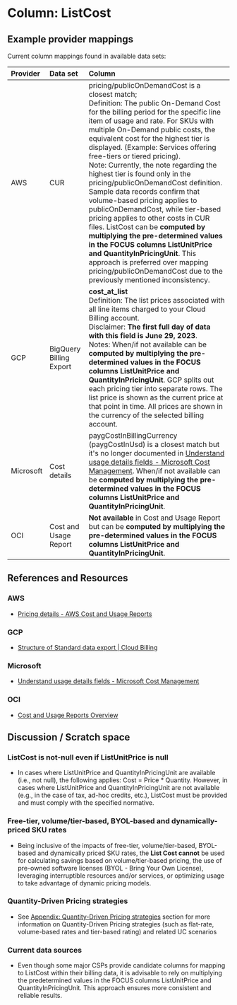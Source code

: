 # Column: ListCost

## Example provider mappings

Current column mappings found in available data sets:

| Provider  | Data set                     | Column                   |
|:----------|:-----------------------------|:-------------------------|
| AWS       | CUR                          | pricing/publicOnDemandCost  is a closest match;<br>Definition: The public On-Demand Cost for the billing period for the specific line item of usage and rate. For SKUs with multiple On-Demand public costs, the equivalent cost for the highest tier is displayed. (Example: Services offering free-tiers or tiered pricing).<br>Note: Currently, the note regarding the highest tier is found only in the pricing/publicOnDemandCost definition. Sample data records confirm that volume-based pricing applies to publicOnDemandCost, while tier-based pricing applies to other costs in CUR files. ListCost can be **computed by multiplying the pre-determined values in the FOCUS columns ListUnitPrice and QuantityInPricingUnit**. This approach is preferred over mapping pricing/publicOnDemandCost due to the previously mentioned inconsistency. |
| GCP       | BigQuery Billing Export      | **cost_at_list**<br>Definition: The list prices associated with all line items charged to your Cloud Billing account.<br>Disclaimer: **The first full day of data with this field is June 29, 2023**.<br>Notes: When/if not available can be **computed by multiplying the pre-determined values in the FOCUS columns ListUnitPrice and QuantityInPricingUnit**. GCP splits out each pricing tier into separate rows. The list price is shown as the current price at that point in time. All prices are shown in the currency of the selected billing account. |
| Microsoft | Cost details                 | paygCostInBillingCurrency (paygCostInUsd) is a closest match but it's no longer documented in [Understand usage details fields - Microsoft Cost Management](https://learn.microsoft.com/en-us/azure/cost-management-billing/automate/understand-usage-details-fields). When/if not available can be **computed by multiplying the pre-determined values in the FOCUS columns ListUnitPrice and QuantityInPricingUnit**. |
| OCI       | Cost and Usage Report        | **Not available** in Cost and Usage Report but can be **computed by multiplying the pre-determined values in the FOCUS columns ListUnitPrice and QuantityInPricingUnit**. |

## References and Resources

### AWS

* [Pricing details - AWS Cost and Usage Reports](https://docs.aws.amazon.com/cur/latest/userguide/pricing-columns.html)

### GCP

* [Structure of Standard data export | Cloud Billing](https://cloud.google.com/billing/docs/how-to/export-data-bigquery-tables/standard-usage)

### Microsoft

* [Understand usage details fields - Microsoft Cost Management](https://learn.microsoft.com/en-us/azure/cost-management-billing/automate/understand-usage-details-fields)

### OCI

* [Cost and Usage Reports Overview](https://docs.oracle.com/en-us/iaas/Content/Billing/Concepts/usagereportsoverview.htm)

## Discussion / Scratch space

### ListCost is not-null even if ListUnitPrice is null

* In cases where ListUnitPrice and QuantityInPricingUnit are available (i.e., not null), the following applies: Cost = Price * Quantity. However, in cases where ListUnitPrice and QuantityInPricingUnit are not available (e.g., in the case of tax, ad-hoc credits, etc.), ListCost must be provided and must comply with the specified normative.

### Free-tier, volume/tier-based, BYOL-based and dynamically-priced SKU rates

* Being inclusive of the impacts of free-tier, volume/tier-based, BYOL-based and dynamically priced SKU rates, the **List Cost cannot** be used for calculating savings based on volume/tier-based pricing, the use of pre-owned software licenses (BYOL - Bring Your Own License), leveraging interruptible resources and/or services, or optimizing usage to take advantage of dynamic pricing models.


### Quantity-Driven Pricing strategies

* See [Appendix: Quantity-Driven Pricing strategies](../appendix/quantity_driven_pricing_strategies.md) section for more information on Quantity-Driven Pricing strategies (such as flat-rate, volume-based rates and tier-based rating) and related UC scenarios

### Current data sources

* Even though some major CSPs provide candidate columns for mapping to ListCost within their billing data, it is advisable to rely on multiplying the predetermined values in the FOCUS columns ListUnitPrice and QuantityInPricingUnit. This approach ensures more consistent and reliable results.
